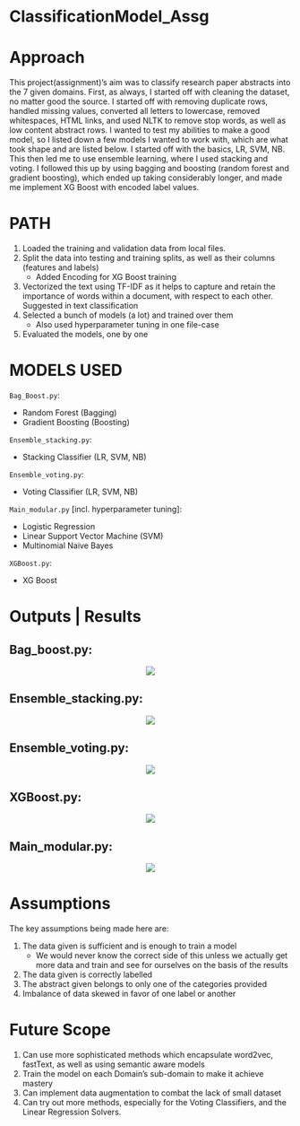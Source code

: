 # ClassificationModel_Assg

# Approach

This project(assignment)’s aim was to classify research paper abstracts into the 7 given domains. First, as always, I started off with cleaning the dataset, no matter good the source. I started off with removing duplicate rows, handled missing values, converted all letters to lowercase, removed whitespaces, HTML links, and used NLTK to remove stop words, as well as low content abstract rows. I wanted to test my abilities to make a good model, so I listed down a few models I wanted to work with, which are what took shape and are listed below. I started off with the basics, LR, SVM, NB. This then led me to use ensemble learning, where I used stacking and voting. I followed this up by using bagging and boosting (random forest and gradient boosting), which ended up taking considerably longer, and made me implement XG Boost with encoded label values.

# PATH

1.	Loaded the training and validation data from local files.
2.	Split the data into testing and training splits, as well as their columns (features and labels)
    - Added Encoding for XG Boost training
3.	Vectorized the text using TF-IDF as it helps to capture and retain the importance of words within a document, with respect to each other. Suggested in text classification
4.	Selected a bunch of models (a lot) and trained over them
    - Also used hyperparameter tuning in one file-case
5.	Evaluated the models, one by one

# MODELS USED

```Bag_Boost.py```:
- Random Forest (Bagging)
- Gradient Boosting (Boosting)

```Ensemble_stacking.py```:
- Stacking Classifier (LR, SVM, NB)

```Ensemble_voting.py```:
- Voting Classifier (LR, SVM, NB)

```Main_modular.py``` [incl. hyperparameter tuning]:
- Logistic Regression
- Linear Support Vector Machine (SVM)
- Multinomial Naive Bayes

```XGBoost.py```:
- XG Boost

# Outputs | Results

## Bag_boost.py:

<p align="center">
  <img src="https://raw.githubusercontent.com/PoyBoi/ClassificationModel_Assg/main/images_static/Screenshot%202024-08-09%20153941.png">
  <br>
</p>
 
## Ensemble_stacking.py:

<p align="center">
  <img src="https://raw.githubusercontent.com/PoyBoi/ClassificationModel_Assg/main/images_static/Screenshot%202024-08-09%20154033.png">
  <br>
</p>
 
## Ensemble_voting.py:

<p align="center">
  <img src="https://raw.githubusercontent.com/PoyBoi/ClassificationModel_Assg/main/images_static/Screenshot%202024-08-09%20154109.png">
  <br>
</p>

## XGBoost.py:

<p align="center">
  <img src="https://raw.githubusercontent.com/PoyBoi/ClassificationModel_Assg/main/images_static/Screenshot%202024-08-09%20154256.png">
  <br>
</p>
 
## Main_modular.py:

<p align="center">
  <img src="https://raw.githubusercontent.com/PoyBoi/ClassificationModel_Assg/main/images_static/Screenshot%202024-08-09%20153904.png">
  <br>
</p>
 
# Assumptions

The key assumptions being made here are:
1.	The data given is sufficient and is enough to train a model 
    - We would never know the correct side of this unless we actually get more data and train and see for ourselves on the basis of the results
2.	The data given is correctly labelled 
3.	The abstract given belongs to only one of the categories provided
4.	Imbalance of data skewed in favor of one label or another

# Future Scope

1.	Can use more sophisticated methods which encapsulate word2vec, fastText, as well as using semantic aware models
2.	Train the model on each Domain’s sub-domain to make it achieve mastery
3.	Can implement data augmentation to combat the lack of small dataset
4.	Can try out more methods, especially for the Voting Classifiers, and the Linear Regression Solvers.  